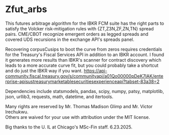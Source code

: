 # Zfut_arbs

This futures arbitrage algorithm for the IBKR FCM suite has the right parts to satisfy the Volcker risk-mitigation rules with {ZT,Z3N,ZF,ZN,TN} spread pairs. 
CME/CBOT recognize emergent orders as legged spreads and covered UDS recursions in the exchange API's spreads panel.

Recovering corpusCusips to boot the curve from zeros requires credentials for the Treasury's Fiscal Services API in addition to an IBKR account. 
I found it generates more results than IBKR's scanner for contract discovery which leads to a more accurate curve fit, but you could probably take a shortcut and do just the IBKR way if you want.
https://api-community.fiscal.treasury.gov/s/communityapi/a01Qo00000pDeK7IAK/enterprise-apisustreasurymarketablesecuritiesexperienceapi?tabset-83a38=2

Dependencies include statsmodels, pandas, scipy, numpy, patsy, matplotlib, json, urllib3, requests, math, datetime, and itertools.

Many rights are reserved by Mr. Thomas Madison Glimp and Mr. Victor Irechukwu.  
Others are waived for your use with attribution under the MIT license. 

Big thanks to the U. IL at Chicago's MSc-Fin staff.
6.23.2025.
